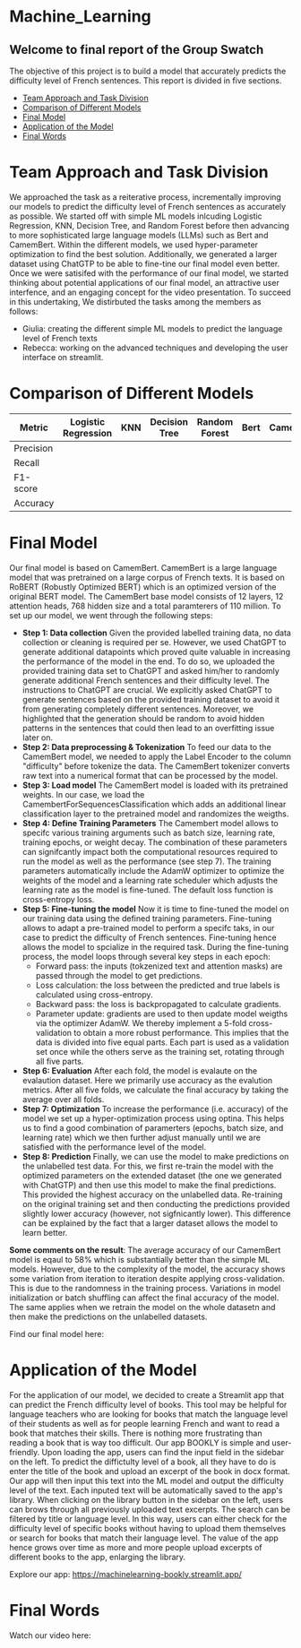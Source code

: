 # Machine_Learning


## Welcome to final report of the Group Swatch 

The objective of this project is to build a model that accurately predicts the difficulty level of French sentences.
This report is divided in five sections.
- [Team Approach and Task Division](#team-Approach-and-Task-Division)
- [Comparison of Different Models](#Comparison-of-Different-Models)
- [Final Model](#Final-Model)
- [Application of the Model](#Application-of-the-Model)
- [Final Words](#Final-Words)


# Team Approach and Task Division

We approached the task as a reiterative process, incrementally improving our models to predict the difficulty level of French sentences as accurately as possible. We started off with simple ML models inlcuding Logistic Regression, KNN, Decision Tree, and Random Forest before then advancing to more sophisticated large language models (LLMs) such as Bert and CamemBert. Within the different models, we used hyper-parameter optimization to find the best solution. Additionally, we generated a larger dataset using ChatGTP to be able to fine-tine our final model even better. 
Once we were satisifed with the performance of our final model, we started thinking about potential applications of our final model, an attractive user interfence, and an engaging concept for the video presentation. 
To succeed in this undertaking, We distirbuted the tasks among the members as follows:
- Giulia: creating the different simple ML models to predict the language level of French texts
- Rebecca: working on the advanced techniques and developing the user interface on streamlit.


# Comparison of Different Models


| Metric    | Logistic Regression | KNN | Decision Tree | Random Forest | Bert     | CamemBert  | 
|-----------|---------------------|-----|---------------|---------------|----------|------------|
| Precision |                     |     |               |               |          |            |              
| Recall    |                     |     |               |               |          |            |              
| F1-score  |                     |     |               |               |          |            |
| Accuracy  |                     |     |               |               |          |            |






# Final Model
Our final model is based on CamemBert. CamemBert is a large language model that was pretrained on a large corpus of French texts. It is based on RoBERT (Robustly Optimized BERT) which is an optimized version of the original BERT model. The CamemBert base model consists of 12 layers, 12 attention heads, 768 hidden size and a total paramterers of 110 million. 
To set up our model, we went through the following steps:

- **Step 1:  Data collection** 
Given the provided labelled training data, no data collection or cleaning is required per se. However, we used ChatGPT to generate additional datapoints which proved quite valuable in increasing the performance of the model in the end. To do so, we uploaded the provided training data set to ChatGPT and asked him/her to randomly generate additional French sentences and their difficulty level. The instructions to ChatGPT are crucial. We explicitly asked ChatGPT to generate sentences based on the provided training dataset to avoid it from generating completely different sentences. Moreover, we highlighted that the generation should be random to avoid hidden patterns in the sentences that could then lead to an overfitting issue later on.
- **Step 2: Data preprocessing & Tokenization**
To feed our data to the CamemBert model, we needed to apply the Label Encoder to the column "difficulty" before tokenize the data. The CamemBert tokenizer converts raw text into a numerical format that can be processed by the model.
- **Step 3: Load model**
The CamemBert model is loaded with its pretrained weights. In our case, we load the CamembertForSequencesClassification which adds an additional linear classification layer to the pretrained model and randomizes the weigths.
- **Step 4: Define Training Parameters**
The Camembert model allows to specifc various training arguments such as batch size, learning rate, training epochs, or weight decay. The combination of these parameters can signifcantly impact both the computational resources required to run the model as well as the performance (see step 7). The training parameters automatically include the AdamW optimizer to optimize the weights of the model and a learning rate scheduler which adjusts the learning rate as the model is fine-tuned. The default loss function is cross-entropy loss.
- **Step 5: Fine-tuning the model**
Now it is time to fine-tuned the model on our training data using the defined training parameters. Fine-tuning allows to adapt a pre-trained model to perform a specifc taks, in our case to predict the difficulty of French sentences. Fine-tuning hence allows the model to spcialize in the required task. During the fine-tuning process, the model loops through several key steps in each epoch:
  - Forward pass: the inputs (tokzenized text and attention masks) are passed through the model to get predictions.
  - Loss calculation: the loss between the predicted and true labels is calculated using cross-entropy.
  - Backward pass: the loss is backpropagated to calculate gradients.
  - Parameter update: gradients are used to then update model weigths via the optimizer AdamW.
We thereby implement a 5-fold cross-validation to obtain a more robust performance. This implies that the data is divided into five equal parts. Each part is used as a validation set once while the others serve as the training set, rotating through all five parts. 
- **Step 6: Evaluation**
After each fold, the model is evalaute on the evalaution dataset. Here we primarily use accuracy as the evalution metrics. After all five folds, we calculate the final accuracy by taking the average over all folds.
- **Step 7: Optimization**
To increase the performance (i.e. accuracy) of the model we set up a hyper-optimization process using optina. This helps us to find a good combination of paramerters (epochs, batch size, and learning rate) which we then further adjust manually until we are satisfied with the performance level of the model.
- **Step 8: Prediction**
Finally, we can use the model to make predictions on the unlabelled test data. For this, we first re-train the model with the optimized parameters on the extended dataset (the one we generated with ChatGTP) and then use this model to make the final predictions. This provided the highest accuracy on the unlabelled data. Re-training on the original training set and then conducting the predictions provided slightly lower accuracy (however, not sigfnicantly lower). This difference can be explained by the fact that a larger dataset allows the model to learn better. 

**Some comments on the result**: The average accuracy of our CamemBert model is eqaul to 58% which is substantially better than the simple ML models. However, due to the complexity of the model, the accuracy shows some variation from iteration to iteration despite applying cross-validation. This is due to the randomness in the training process. Variations in model initialization or batch shuffling can affect the final accuracy of the model. The same applies when we retrain the model on the whole datasetn and then make the predictions on the unlabelled datasets. 

Find our final model here:



# Application of the Model

For the application of our model, we decided to create a Streamlit app that can predict the French difficulty level of books. This tool may be helpful for language teachers who are looking for books that match the language level of their students as well as for people learning French and want to read a book that matches their skills. There is nothing more frustrating than reading a book that is way too difficult. Our app BOOKLY is simple and user-friendly. Upon loading the app, users can find the input field in the sidebar on the left. To predict the diffictulty level of a book, all they have to do is enter the title of the book and upload an excerpt of the book in docx format. Our app will then input this text into the ML model and output the difficulty level of the text. 
Each inputed text will be automatically saved to the app's library. When clicking on the library button in the sidebar on the left, users can brows through all previously uploaded text excerpts. The search can be filtered by title or language level. In this way, users can either check for the difficulty level of specific books without having to upload them themselves or search for books that match their language level. The value of the app hence grows over time as more and more people upload excerpts of different books to the app, enlarging the library.

Explore our app: https://machinelearning-bookly.streamlit.app/

# Final Words

Watch our video here: 
